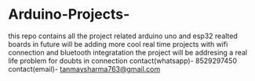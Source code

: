 ﻿# Arduino-Projects-
this repo contains all the project related arduino uno and esp32 realted boards 
in future will be adding more cool real time projects with wifi connection and bluetooth integratation 
the project will be addresing a real life problem 
for doubts in connection 
contact(whatsapp)- 8529297450
contact(email)- tanmaysharma763@gmail.com
